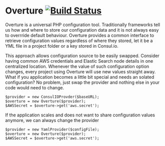 # Overture [![Build Status](https://travis-ci.org/vhraban/Overture.svg?branch=master)](https://travis-ci.org/vhraban/Overture)

Overture is a universal PHP configuration tool. Traditionally frameworks tell us how and where to store our configuration data and it is not always easy to overrride default behaviour. Overture provides a common interface to retrieve configuration values regardless of where they stored, let it be a YML file in a project folder or a key stored in Consul.io.

This approach allows configuration source to be easily swapped. Consider having common AWS credentials and Elastic Search node details in one centralized location. Whenever the value of such configuration option changes, every project using Overture will use new values straight away. What if you application becomes a little bit special and needs an solated configuration? No problem, just swap the provider and nothing else in your code would need to change.

```
$provider = new ConsulIOProvder($baseURL);
$overture = new Overture($provider);
$AWSSecret = $overture->get('aws.secret');
```

If the application scales and does not want to share configuration values anymore, we can always change the provider

```
$provider = new YamlProvider($configFile);
$overture = new Overture($provider);
$AWSSecret = $overture->get('aws.secret');
```
